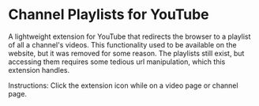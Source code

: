 # Channel Playlists for YouTube
 A lightweight extension for YouTube that redirects the browser to a playlist of all a channel's videos. This functionality used to be available on the website, but it was removed for some reason. The playlists still exist, but accessing them requires some tedious url manipulation, which this extension handles.

 Instructions:
 Click the extension icon while on a video page or channel page.
